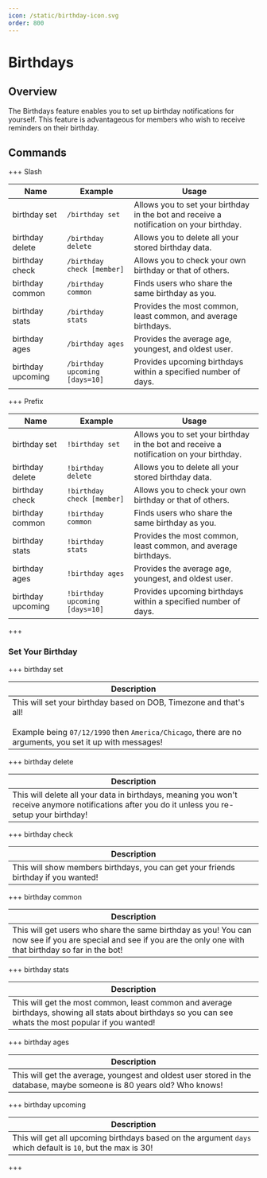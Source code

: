 ```yaml
---
icon: /static/birthday-icon.svg
order: 800
---
```

# Birthdays

## Overview

The Birthdays feature enables you to set up birthday notifications for yourself. This feature is advantageous for members who wish to receive reminders on their birthday.

## Commands

+++ Slash

| Name              | Example                        | Usage                                                                                         |
|-------------------|--------------------------------|-----------------------------------------------------------------------------------------------|
| birthday set      | `/birthday set`                | Allows you to set your birthday in the bot and receive a notification on your birthday.       |
| birthday delete   | `/birthday delete`             | Allows you to delete all your stored birthday data.                                           |
| birthday check    | `/birthday check [member]`     | Allows you to check your own birthday or that of others.                                      |
| birthday common   | `/birthday common`             | Finds users who share the same birthday as you.                                               |
| birthday stats    | `/birthday stats`              | Provides the most common, least common, and average birthdays.                                |
| birthday ages     | `/birthday ages`               | Provides the average age, youngest, and oldest user.                                          |
| birthday upcoming | `/birthday upcoming [days=10]` | Provides upcoming birthdays within a specified number of days.                                |


+++ Prefix

| Name              | Example                        | Usage                                                                                         |
|-------------------|--------------------------------|-----------------------------------------------------------------------------------------------|
| birthday set      | `!birthday set`                | Allows you to set your birthday in the bot and receive a notification on your birthday.       |
| birthday delete   | `!birthday delete`             | Allows you to delete all your stored birthday data.                                           |
| birthday check    | `!birthday check [member]`     | Allows you to check your own birthday or that of others.                                      |
| birthday common   | `!birthday common`             | Finds users who share the same birthday as you.                                               |
| birthday stats    | `!birthday stats`              | Provides the most common, least common, and average birthdays.                                |
| birthday ages     | `!birthday ages`               | Provides the average age, youngest, and oldest user.                                          |
| birthday upcoming | `!birthday upcoming [days=10]` | Provides upcoming birthdays within a specified number of days.                                |
+++

### Set Your Birthday

+++ birthday set

| Description                                                                                                                                                                         |
|-------------------------------------------------------------------------------------------------------------------------------------------------------------------------------------|
| This will set your birthday based on DOB, Timezone and that's all!<br/><br/>Example being `07/12/1990` then `America/Chicago`, there are no arguments, you set it up with messages! |

+++ birthday delete

| Description                                                                                                                                     |
|-------------------------------------------------------------------------------------------------------------------------------------------------|
| This will delete all your data in birthdays, meaning you won't receive anymore notifications after you do it unless you re-setup your birthday! |

+++ birthday check

| Description                                                                        |
|------------------------------------------------------------------------------------|
| This will show members birthdays, you can get your friends birthday if you wanted! |

+++ birthday common

| Description                                                                                                                                                      |
|------------------------------------------------------------------------------------------------------------------------------------------------------------------|
| This will get users who share the same birthday as you! You can now see if you are special and see if you are the only one with that birthday so far in the bot! |

+++ birthday stats

| Description                                                                                                                                               |
|-----------------------------------------------------------------------------------------------------------------------------------------------------------|
| This will get the most common, least common and average birthdays, showing all stats about birthdays so you can see whats the most popular if you wanted! |

+++ birthday ages

| Description                                                                                                           |
|-----------------------------------------------------------------------------------------------------------------------|
| This will get the average, youngest and oldest user stored in the database, maybe someone is 80 years old? Who knows! |

+++ birthday upcoming

| Description                                                                                                 |
|-------------------------------------------------------------------------------------------------------------|
| This will get all upcoming birthdays based on the argument `days` which default is `10`, but the max is 30! |
+++

